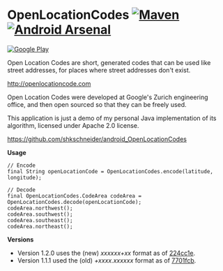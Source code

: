 OpenLocationCodes [![Maven](https://img.shields.io/github/tag/shkschneider/android_OpenLocationCodes.svg?label=maven)](https://jitpack.io/#shkschneider/android_OpenLocationCodes/1.1.1) [![Android Arsenal](https://img.shields.io/badge/Android%20Arsenal-OpenLocationCodes-brightgreen.svg?style=flat)](http://android-arsenal.com/details/3/1607)
=================

[![Google Play](https://developer.android.com/images/brand/en_generic_rgb_wo_45.png)](https://play.google.com/store/apps/details?id=me.shkschneider.openlocationcodes.demo)

Open Location Codes are short, generated codes that can be used like street addresses, for places where street addresses don't exist.

http://openlocationcode.com

Open Location Codes were developed at Google's Zurich engineering office, and then open sourced so that they can be freely used.

This application is just a demo of my personal Java implementation of its algorithm, licensed under Apache 2.0 license.

https://github.com/shkschneider/android_OpenLocationCodes

**Usage**

    // Encode
    final String openLocationCode = OpenLocationCodes.encode(latitude, longitude);

    // Decode
    final OpenLocationCodes.CodeArea codeArea = OpenLocationCodes.decode(openLocationCode);
    codeArea.northwest();
    codeArea.southwest();
    codeArea.southeast();
    codeArea.northeast();

**Versions**

- Version 1.2.0 uses the (new) *xxxxxx+xx* format as of [224cc1e](https://github.com/google/open-location-code/commit/224cc1ef2d60214669896279c4fcafc6eecc739a).
- Version 1.1.1 used the (old) *+xxxx.xxxxxx* format as of [7701fcb](https://github.com/google/open-location-code/commit/7701fcbf65c5b6143495de05eeffc5e417751e0c).
